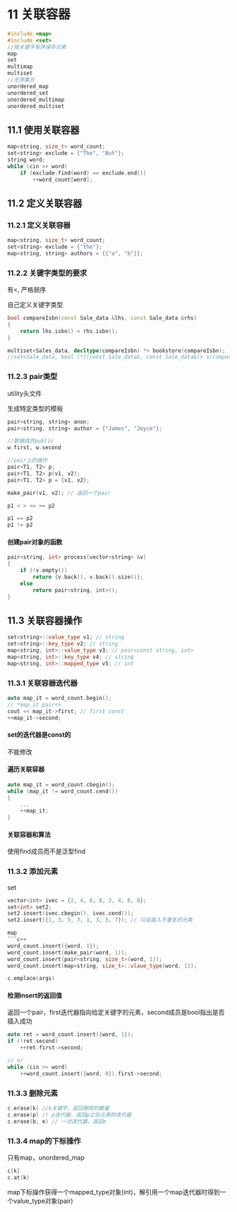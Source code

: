# 11 关联容器
```c++
#include <map>
#include <set>
//按关键字有序保存元素
map
set
multimap
multiset
//无序集合
unordered_map
unordered_set
unordered_multimap
unordered_multiset
```
## 11.1 使用关联容器
```c++
map<string, size_t> word_count;
set<string> exclude = {"The", "But"};
string word;
while (cin >> word)
    if (exclude.find(word) == exclude.end())
        ++word_count[word];
```
## 11.2 定义关联容器
### 11.2.1 定义关联容器
```c++
map<string, size_t> word_count;
set<string> exclude = {"the"};
map<string, string> authors = {{"a", "b"}};
```
### 11.2.2 关键字类型的要求
有<, 严格弱序

自己定义关键字类型
```c++
bool compareIsbn(const Sale_data &lhs, const Sale_data &rhs) 
{
    return lhs.isbn() < rhs.isbn();
}

multiset<Sales_data, decltype(compareIsbn) *> bookstore(compareIsbn);
//set<Sale_data, bool (*)(const Sale_data&, const Sale_data&)> s(compareIsbn);
```
### 11.2.3 pair类型
utility头文件

生成特定类型的模板

```c++
pair<string, string> anon;
pair<string, string> author = {"James", "Joyce"};

//数据成员public
w.first, w.second

//pair上的操作
pair<T1, T2> p;
pair<T1, T2> p(v1, v2);
pair<T1, T2> p = {v1, v2};

make_pair(v1, v2); // 返回一个pair

p1 < > <= >= p2

p1 == p2
p1 != p2
```

#### 创建pair对象的函数
```c++
pair<string, int> process(vector<string> &v)
{
    if (!v.empty())
        return {v.back(), v.back().size()};
    else
        return pair<string, int>();
}
```
## 11.3 关联容器操作
```c++
set<string>::value_type v1; // string
set<string>::key_type v2; // string
map<string, int>::value_type v3; // pair<const string, int>
map<string, int>::key_type v4; // string
map<string, int>::mapped_type v5; // int
```
### 11.3.1 关联容器迭代器
```c++
auto map_it = word_count.begin();
// *map_it pair<>
cout << map_it->first; // first const
++map_it->second;
```
#### set的迭代器是const的
不能修改

#### 遍历关联容器
```c++
auto map_it = word_count.cbegin();
while (map_it != word_count.cend())
{
    ...
    ++map_it;
}
```

#### 关联容器和算法
使用find成员而不是泛型find

### 11.3.2 添加元素
set
```c++
vector<int> ivec = {2, 4, 6, 8, 2, 4, 6, 8};
set<int> set2;
set2.insert(ivec.cbegin(), ivec.cend());
set2.insert({1, 3, 5, 7, 1, 3, 5, 7}); // 只会插入不重复的元素

map
```c++
word_count.insert({word, 1});
word_count.insert(make_pair(word, 1));
word_count.insert(pair<string, size_t>(word, 1));
word_count.insert(map<string, size_t>::vlaue_type(word, 1));

c.emplace(args)
```
#### 检测insert的返回值
返回一个pair，first迭代器指向给定关键字的元素，second成员是bool指出是否插入成功
```c++
auto ret = word_count.insert({word, 1});
if (!ret.second)
    ++ret.first->second;

// or
while (cin >> word)
    ++word_count.insert({word, 0}).first->second;
```
### 11.3.3 删除元素
```c++
c.erase(k) //k关键字，返回删除的数量
c.erase(p) // p迭代器，返回p之后元素的迭代器
c.erase(b, e) // 一对迭代器，返回e
```

### 11.3.4 map的下标操作
只有map，unordered_map
```c++
c[k]
c.at(k)
```
map下标操作获得一个mapped_type对象(int)，解引用一个map迭代器时得到一个value_type对象(pair)

